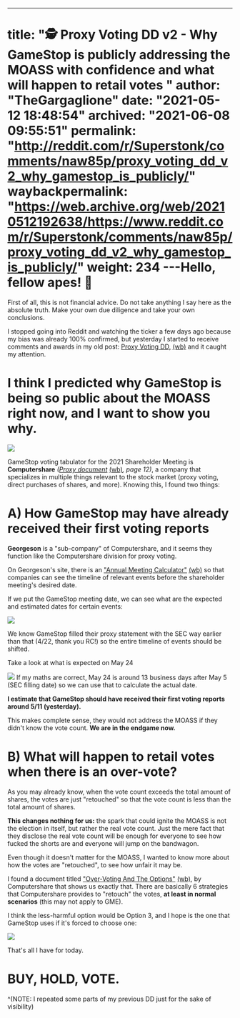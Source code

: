 ---
title: "🕵️ Proxy Voting DD v2 - Why GameStop is publicly addressing the MOASS with confidence and what will happen to retail votes "
author: "TheGargaglione"
date: "2021-05-12 18:48:54"
archived: "2021-06-08 09:55:51"
permalink: "http://reddit.com/r/Superstonk/comments/naw85p/proxy_voting_dd_v2_why_gamestop_is_publicly/"
waybackpermalink: "https://web.archive.org/web/20210512192638/https://www.reddit.com/r/Superstonk/comments/naw85p/proxy_voting_dd_v2_why_gamestop_is_publicly/"
weight: 234
---Hello, fellow apes! 🦍
=====================


First of all, this is not financial advice. Do not take anything I say here as the absolute truth. Make your own due diligence and take your own conclusions.


I stopped going into Reddit and watching the ticker a few days ago because my bias was already 100% confirmed, but yesterday I started to receive comments and awards in my old post: [Proxy Voting DD,](https://www.reddit.com/r/Superstonk/comments/mxwfyt/proxy_voting_dd_how_the_count_works_and_timeline/) [(wb)](https://web.archive.org/web/20210511231040/https://www.reddit.com/r/Superstonk/comments/mxwfyt/proxy_voting_dd_how_the_count_works_and_timeline/) and it caught my attention.


I think I predicted why GameStop is being so public about the MOASS right now, and I want to show you why.
==========================================================================================================


![](/img/vg6qy8vhcqy61.png)


GameStop voting tabulator for the 2021 Shareholder Meeting is **Computershare** *(*[*Proxy document*](https://sec.report/Document/0001193125-21-126940/#toc122967_28) [(wb)](https://web.archive.org/web/20210423151827/https://sec.report/Document/0001193125-21-126940/)*, page 12)*, a company that specializes in multiple things relevant to the stock market (proxy voting, direct purchases of shares, and more). Knowing this, I found two things:


A) How GameStop may have already received their first voting reports
====================================================================


**Georgeson** is a "sub-company" of Computershare, and it seems they function like the Computershare division for proxy voting.


On Georgeson's site, there is an ["Annual Meeting Calculator"](https://www.georgeson.com/us/annual-meeting-calculator) [(wb)](https://web.archive.org/web/20210511202404/https://www.georgeson.com/us/annual-meeting-calculator) so that companies can see the timeline of relevant events before the shareholder meeting's desired date.


If we put the GameStop meeting date, we can see what are the expected and estimated dates for certain events:


![](/img/5tq8lf7deqy61.png)


We know GameStop filled their proxy statement with the SEC way earlier than that (4/22, thank you RC!) so the entire timeline of events should be shifted.


Take a look at what is expected on May 24


![](/img/js5mwlj0fqy61.png)
If my maths are correct, May 24 is around 13 business days after May 5 (SEC filling date) so we can use that to calculate the actual date.


**I estimate that GameStop should have received their first voting reports around 5/11 (yesterday).**


This makes complete sense, they would not address the MOASS if they didn't know the vote count. **We are in the endgame now.**


B) What will happen to retail votes when there is an over-vote?
===============================================================


As you may already know, when the vote count exceeds the total amount of shares, the votes are just "retouched" so that the vote count is less than the total amount of shares.


**This changes nothing for us:** the spark that could ignite the MOASS is not the election in itself, but rather the real vote count. Just the mere fact that they disclose the real vote count will be enough for everyone to see how fucked the shorts are and everyone will jump on the bandwagon.


Even though it doesn't matter for the MOASS, I wanted to know more about how the votes are "retouched", to see how unfair it may be.


I found a document titled ["Over-Voting And The Options"](https://www.computershare.com/ca/en/Documents/CPU_OVER_VOTING_OPTION_en.pdf) [(wb)](https://web.archive.org/web/20210512185504/https://www.computershare.com/ca/en/Documents/CPU_OVER_VOTING_OPTION_en.pdf), by Computershare that shows us exactly that. There are basically 6 strategies that Computershare provides to "retouch" the votes, **at least in normal scenarios** (this may not apply to GME).


I think the less-harmful option would be Option 3, and I hope is the one that GameStop uses if it's forced to choose one:


![](/img/lj6y7blpjqy61.png)


That's all I have for today.


BUY, HOLD, VOTE.
================


^(NOTE: I repeated some parts of my previous DD just for the sake of visibility)

